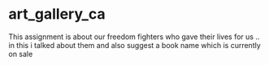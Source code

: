 # art_gallery_ca
This assignment is about our freedom fighters who gave their lives for us .. in this i talked about them and also suggest a book name which is currently on sale
